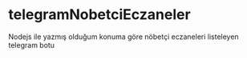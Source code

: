 # telegramNobetciEczaneler
Nodejs ile yazmış olduğum konuma göre nöbetçi eczaneleri listeleyen telegram botu

